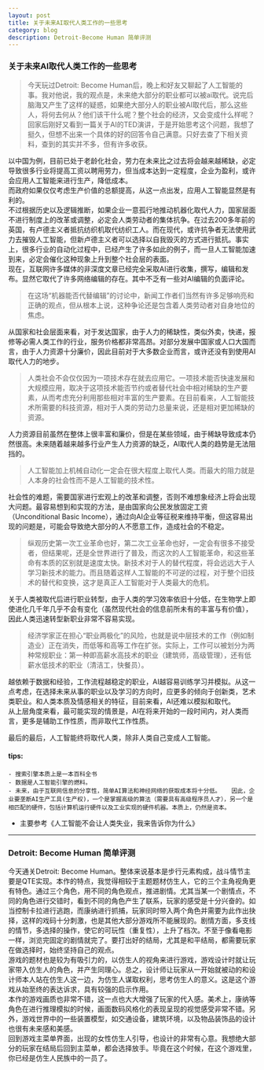 ```yaml
---
layout: post
title: 关于未来AI取代人类工作的一些思考
category: blog
description: Detroit-Become Human 简单评测
---
```


### 关于未来AI取代人类工作的一些思考
>今天玩过Detroit: Become Human后，晚上和好友又聊起了人工智能的事。我对他说，我的观点是，未来绝大部分的职业都可以被ai取代。说完后脑海又产生了这样的疑惑，如果绝大部分人的职业被AI取代后，那么这些人，将何去何从？他们该干什么呢？整个社会的经济，又会变成什么样呢？回家后刚好又看到一篇关于AI的TED演讲，于是开始思考这个问题，我想了挺久，但想不出来一个具体的好的回答令自己满意。只好去查了下相关资料，查到的其实并不多，但有许多收获。

以中国为例，目前已处于老龄化社会，劳力在未来比之过去将会越来越稀缺，必定导致很多行业将提高工资以聘用劳力，但当成本达到一定程度，企业为盈利，或许会应用人工智能来进行生产，降低成本。  
而政府如果仅仅考虑生产价值的总额提高，从这一点出发，应用人工智能显然是有利的。  
不过根据历史以及逻辑推断，如果企业一意孤行地推动机器化取代人力，国家层面不进行制度上的改革或调整，必定会人类劳动者的集体抗争。在过去200多年前的英国，有卢德主义者抵抗纺织机取代纺织工人。而在现代，或许抗争者无法使用武力去摧毁人工智能，但新卢德主义者可以选择以自我毁灭的方式进行抵抗。事实上，很多行业的自动化过程中，已经产生了许多如此的例子，而一旦人工智能加速到来，必定会催化这种现象上升到整个社会层的表面。  
现在，互联网许多媒体的非深度文章已经完全采取AI进行收集，撰写，编辑和发布。显然它取代了许多网络编辑的存在。其中不乏有一些对AI编辑的负面评论。  
>在这场“机器能否代替编辑”的讨论中，新闻工作者们当然有许多足够响亮和正确的观点，但从根本上说，这种争论还是包含着人类劳动者对自身地位的焦虑。

从国家和社会层面来看，对于发达国家，由于人力的稀缺性，类似外卖，快递，报修等必需人类工作的行业，服务价格都非常高昂。对部分发展中国家或人口大国而言，由于人力资源十分廉价，因此目前对于大多数企业而言，或许还没有到使用AI取代人力的地步。
>人类社会不会仅仅因为一项技术存在就去应用它。一项技术能否快速发展和大规模应用，取决于这项技术能否节约或者替代社会中相对稀缺的生产要素，从而考虑充分利用那些相对丰富的生产要素。在目前看来，人工智能技术所需要的科技资源，相对于人类的劳动力总量来说，还是相对更加稀缺的资源。

人力资源目前虽然在整体上很丰富和廉价，但是在某些领域，由于稀缺导致成本仍然很高。未来随着越来越多行业产生人力资源的缺乏，AI取代人类的趋势是无法阻挡的。
>人工智能加上机械自动化一定会在很大程度上取代人类。而最大的阻力就是人本身的社会性而不是人工智能的技术性。

社会性的难题，需要国家进行宏观上的改革和调整，否则不难想象经济上将会出现大问题。最容易想到和实现的方法，是由国家向公民发放固定工资（Unconditional Basic Income），通过向AI企业等征税来维持平衡，但这容易出现的问题是，可能会导致绝大部分的人不愿意工作，造成社会的不稳定。
>纵观历史第一次工业革命也好，第二次工业革命也好，一定会有很多不接受者，但结果呢，还是全世界进行了普及，而这次的人工智能革命，和这些革命有本质的区别就是速度太快。新技术对于人的替代程度，将会远远大于人学习新技术的能力。而且随着这样人工智能的不可逆的过程，对于整个旧技术的替代和变换，这才是真正人工智能对于人类最大的危机。

关于人类被取代后进行职业转型，由于人类的学习效率依旧十分低，在生物学上即使进化几千年几乎不会有变化（虽然现代社会的信息前所未有的丰富与有价值），因此人类迅速转型新职业非常不容易实现。
>经济学家正在担心“职业两极化”的风险，也就是说中层技术的工作（例如制造业）正在消失，而低等和高等工作在扩张。实际上，工作可以被划分为两种常规职业：第一种即高薪水高技术的职业（建筑师，高级管理），还有低薪水低技术的职业（清洁工，快餐员）。

越依赖于数据和经验，工作流程越稳定的职业，AI越容易训练学习并模拟。从这一点考虑，在选择未来从事的职业以及学习的方向时，应更多的倾向于创新类，艺术类职业。和人类本质及情感相关的特征，目前来看，AI还难以模拟和取代。  
从上层角度来看，最可能实现的情景是，AI在将来开始的一段时间内，对人类而言，更多是辅助工作性质，而非取代工作性质。

最后的最后，人工智能终将取代人类，除非人类自己变成人工智能。


#### tips:
	- 搜索引擎本质上是一本百科全书
	- 数据是人工智能引擎的燃料。
	- 未来，由于互联网信息的分享性，简单AI算法和神经网络的获取成本将十分低。   因此，企业要垄断AI生产工具(生产权)，一个是掌握高级的算法（需要具有高级程序员人才），另一个是相匹配的硬件，包括计算机运行硬件以及工业实现的硬件机器。本质上，仍然是资本。

- 主要参考《人工智能不会让人类失业，我来告诉你为什么》

---

### Detroit: Become Human 简单评测

今天通关Detroit: Become Human。整体来说基本是步行元素构成，战斗情节主要是QTE实现。本作的特点，我觉得相较于主题题材仿生人，它的三个主角视角更有特色。通过三个角色，用不同的角色观点，推进剧情。尤其当某一个剧情点，不同的角色进行交错时，看到不同的角色产生了联系，玩家的感受是十分兴奋的。如当控制卡拉进行逃跑，而康纳进行抓捕，玩家同时带入两个角色并需要为此作出抉择，这样的戏码十分刺激，也是其他大部分游戏所不能展现的。剧情方面，多支线的情节，多选择的操作，使它的可玩性（重复性），上升了档次。不至于像看电影一样，浏览完固定的剧情就完了。要打出好的结局，尤其是和平结局，都需要玩家在做选择时，始终坚持自己的观点。  
游戏的题材也是较为有吸引力的，以仿生人的视角来进行游戏，游戏设计时就让玩家带入仿生人的角色，并产生同理心。总之，设计师让玩家从一开始就被动的和设计师本人站在仿生人这一边，为仿生人谋取权利，思考仿生人的意义。这是这个游戏从始至终的表达诉求，具有较强的启示作用。  
本作的游戏画质也非常不错，这一点也大大增强了玩家的代入感。美术上，康纳等角色在进行推理模拟的时候，画面数码风格化的表现呈现的视觉感受非常不错。另外，游戏世界中的一些装置模型，如交通设备，建筑环境，以及物品装饰品的设计也很有未来感和美感。  
回到游戏主菜单界面，出现的女性仿生人引导，也设计的非常有心意。我想绝大部分的玩家在结局后回到主菜单，都会选择放手。毕竟在这个时候，在这个游戏里，你已经是仿生人民族中的一员了。  